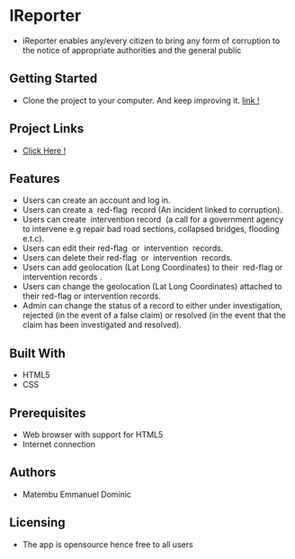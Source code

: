 # IReporter
- iReporter enables any/every citizen to bring any form of corruption to the notice of appropriate authorities and the general public

## Getting Started
- Clone the project to your computer. And keep improving it. [link !](https://github.com/ManuelDominic/IReporter/tree/gh-pages)

## Project Links
- [Click Here !](https://manueldominic.github.io/IReporter/)

## Features
- Users can create an account and log in.
- Users can create a ​ red-flag ​ record (An incident linked to corruption).
- Users can create ​ intervention​​ record​ ​ (a call for a government agency to intervene e.g repair bad road sections, collapsed bridges, flooding e.t.c).
- Users can edit their​ red-flag ​ or ​ intervention ​ records.
- Users can delete their​ red-flag ​ or ​ intervention ​ records.
- Users can add geolocation (Lat Long Coordinates) to their ​ red-flag  or intervention records​ .
- Users can change the geolocation (Lat Long Coordinates) attached to their​ red-flag or intervention records​.
- Admin can change the​ status​​ of a record to either under investigation, rejected​ (in the event of a false claim)​​ or​ resolved (in the event that the claim has been investigated and resolved)​.

## Built With
- HTML5
- CSS

## Prerequisites
- Web browser with support for HTML5
- Internet connection

## Authors
- Matembu Emmanuel Dominic

## Licensing
- The app is opensource hence free to all users
